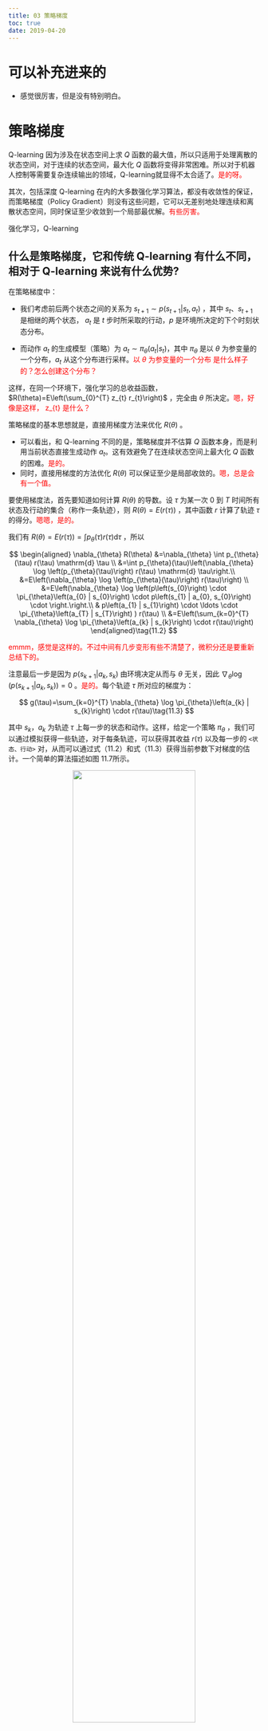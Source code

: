 ```yaml
---
title: 03 策略梯度
toc: true
date: 2019-04-20
---
```

# 可以补充进来的

- 感觉很厉害，但是没有特别明白。

# 策略梯度

Q-learning 因为涉及在状态空间上求 $Q$ 函数的最大值，所以只适用于处理离散的状态空间，对于连续的状态空间，最大化 $Q$ 函数将变得非常困难。所以对于机器人控制等需要复杂连续输出的领域，Q-learning就显得不太合适了。<span style="color:red;">是的呀。</span>

其次，包括深度 Q-learning 在内的大多数强化学习算法，都没有收敛性的保证，而策略梯度（Policy Gradient）则没有这些问题，它可以无差别地处理连续和离散状态空间，同时保证至少收敛到一个局部最优解。<span style="color:red;">有些厉害。</span>



强化学习，Q-learning

## 什么是策略梯度，它和传统 Q-learning 有什么不同，相对于 Q-learning 来说有什么优势?

在策略梯度中：

- 我们考虑前后两个状态之间的关系为 $s_{t+1} \sim p\left(s_{t+1} | s_{t}, a_{t}\right)$ ，其中 $s_{t}$、$s_{t+1}$ 是相继的两个状态， $a_t$ 是 $t$ 步时所采取的行动，$p$ 是环境所决定的下个时刻状态分布。

- 而动作 $a_t$ 的生成模型（策略）为 $a_{t} \sim \pi_{\theta}\left(a_{t} | s_{t}\right)$，其中 $\pi_{\theta}$ 是以 $\theta$ 为参变量的一个分布，$a_{t}$ 从这个分布进行采样。<span style="color:red;">以 $\theta$ 为参变量的一个分布 是什么样子的？怎么创建这个分布？</span>

这样，在同一个环境下，强化学习的总收益函数，$R(\theta)=E\left(\sum_{0}^{T} z_{t} r_{t}\right)$ ，完全由 $θ$ 所决定。<span style="color:red;">嗯，好像是这样， z_{t} 是什么？</span>

策略梯度的基本思想就是，直接用梯度方法来优化 $R(\theta)$ 。

- 可以看出，和 Q-learning 不同的是，策略梯度并不估算 $Q$ 函数本身，而是利用当前状态直接生成动作 $a_t$。这有效避免了在连续状态空间上最大化 $Q$ 函数的困难。<span style="color:red;">是的。</span>
- 同时，直接用梯度的方法优化 $R(\theta)$ 可以保证至少是局部收敛的。<span style="color:red;">嗯，总是会有一个值。</span>


要使用梯度法，首先要知道如何计算 $R(\theta)$ 的导数。设 $\tau$ 为某一次 $0$ 到 $T$ 时间所有状态及行动的集合（称作一条轨迹），则 $R(\theta)=E(r(\tau))$ ，其中函数 $r$ 计算了轨迹 $\tau$ 的得分。<span style="color:red;">嗯嗯，是的。</span>

我们有 $R(\theta)=E(r(\tau))=\int p_{\theta}(\tau) r(\tau) \mathrm{d} \tau$ ，所以




$$
\begin{aligned} \nabla_{\theta} R(\theta) &=\nabla_{\theta} \int p_{\theta}(\tau) r(\tau) \mathrm{d} \tau \\ &=\int p_{\theta}(\tau)\left(\nabla_{\theta} \log \left(p_{\theta}(\tau)\right) r(\tau) \mathrm{d} \tau\right.\\ &=E\left(\nabla_{\theta} \log \left(p_{\theta}(\tau)\right) r(\tau)\right) \\ &=E\left(\nabla_{\theta} \log \left(p\left(s_{0}\right) \cdot \pi_{\theta}\left(a_{0} | s_{0}\right) \cdot p\left(s_{1} | a_{0}, s_{0}\right) \cdot \right.\right.\\ & p\left(a_{1} | s_{1}\right) \cdot \ldots \cdot \pi_{\theta}\left(a_{T} | s_{T}\right) ) r(\tau) \\ &=E\left(\sum_{k=0}^{T} \nabla_{\theta} \log \pi_{\theta}\left(a_{k} | s_{k}\right) \cdot r(\tau)\right) \end{aligned}\tag{11.2}
$$

<span style="color:red;">emmm，感觉是这样的。不过中间有几步变形有些不清楚了，微积分还是要重新总结下的。</span>


注意最后一步是因为 $p\left(s_{k+1} | a_{k}, s_{k}\right)$ 由环境决定从而与 $θ$ 无关，因此 $\nabla_{\theta} \log \left(p\left(s_{k+1} | a_{k}, s_{k}\right)\right)=0$ 。<span style="color:red;">是的。</span>每个轨迹 $\tau$ 所对应的梯度为：


$$
g(\tau)=\sum_{k=0}^{T} \nabla_{\theta} \log \pi_{\theta}\left(a_{k} | s_{k}\right) \cdot r(\tau)\tag{11.3}
$$


其中 $s_k$，$a_k$ 为轨迹 $\tau$ 上每一步的状态和动作。这样，给定一个策略 $\pi_{\theta}$ ，我们可以通过模拟获得一些轨迹，对于每条轨迹，可以获得其收益 $r(\tau)$ 以及每一步的 `<状态、行动>` 对，从而可以通过式（11.2）和式（11.3）获得当前参数下对梯度的估计。一个简单的算法描述如图 11.7所示。

<p align="center">
    <img width="70%" height="70%" src="http://images.iterate.site/blog/image/20190420/w8iNYABqig9p.png?imageslim">
</p>

<span style="color:red;">是的，上面的步骤还是很清晰的。最后 5 的 $\nabla_{\theta} R(\theta)$ 把 4 的代入进去就行。</span>


OK，然后，我们注意到，$\nabla_{\theta} R(\theta)$ 实际上是一个随机变量 $g(\tau)$ 的期望。我们对 $g(\tau)$ 进行若干次独立采样，可以获得对其期望的一个估计。<span style="color:red;">是的。</span>

如果能在不改变期望的前提下减少 $g(\tau)$ 的方差，则能有效提高对其期望估计的效率。我们注意到 $\int p_{\theta}(\tau) \cdot \mathrm{d} \tau \equiv 1$ ，所以有 $E\left(\sum_{k=0}^{T} \nabla_{\theta} \log \pi_{\theta}\left(a_{k} | s_{k}\right)\right)=\int \nabla p_{\theta}(\tau) \cdot \mathrm{d} \tau=\nabla \int p_{\theta}(\tau)=0$ 。<span style="color:red;">这个地方没有很明白。</span>

对于任一个常量 $b$，我们定义一个强化梯度 $g_{b}^{\prime}(\tau)=\left(\sum_{k=0}^{T} \nabla_{\theta} \log \pi_{\theta}\left(a_{k} | s_{k}\right)\right)(r(\tau)-b)$ ，易知 $E(g(\tau))=E\left(\mathrm{g}_{b}^{\prime}(\tau)\right)$，选取合适的 $b$ ，可以获得一个方差更小的 $g_{b}^{\prime}(\tau)$ ，而维持期望不变。经过计算可以得到最优的 $b$ 为：<span style="color:red;">这一段没有明白。</span>

$$
b_{\text { optimal }}=\frac{E\left(\left(\sum_{k=0}^{T} \nabla_{\theta} \log \pi_{\theta}\left(a_{k} | s_{k}\right)\right)^{2} r(\tau)\right)}{E\left(\left(\sum_{k=0}^{T} \nabla_{\theta} \log \pi_{\theta}\left(a_{k} | s_{k}\right)\right)^{2}\right)}\tag{11.4}
$$

于是，得到一个改良的算法，如图 11.8所示：

<span style="color:red;">下面的没有怎么看了，没有明白。要重新消化下。</span>

<p align="center">
    <img width="70%" height="70%" src="http://images.iterate.site/blog/image/20190420/bEzi6f9BVJc7.png?imageslim">
</p>

在上述策略梯度算法中，通过估算一个新的强化梯度可以有效缩减原来梯度的方差，从而提高梯度估算的效率，那么如何推出最优的 $b$ 值呢？

我们回到策略梯度算法，$g_{b}^{\prime}(\tau)=\left(\sum_{k=0}^{T} \nabla_{\theta} \log \pi_{\theta}\left(a_{k} | s_{k}\right)\right)(r(\tau)-b)$ 。定义随机变量 $A=\sum_{k=0}^{T} \nabla_{\theta} \log \pi_{\theta}\left(a_{k} | s_{k}\right)$ ，$B=r(\tau)$ ，可以得到 $E(A)=0$。

这样问题变成，在 $E(A)=0$ 的前提下，寻找最优的常量 $b$，使得 $\operatorname{var}(A(B-b))$ 最小：

$$
\begin{aligned} \operatorname{argmin}(\operatorname{var}(A(B-b))) &=\operatorname{argmin}\left(E\left((A(B-b)-E(A B))^{2}\right)\right) \\ &=\operatorname{argmin}\left(E\left((A B-E(A B)-b \cdot A)^{2}\right)\right) \\ &=\operatorname{argmin}\left(b^{2} E\left(A^{2}\right)-2 b E\left(A^{2} B\right)+E\left((A B-E(A B))^{2}\right)\right) \\ &=\operatorname{argmin}\left(b^{2} E\left(A^{2}\right)-2 b E\left(A^{2} B\right)\right) \\ &=\frac{E\left(A^{2} B\right)}{E\left(A^{2}\right)} \\&=\frac{E\left(\left(\sum_{k=0}^{T} \nabla_{\theta} \log \pi_{\theta}\left(a_{k} | s_{k}\right)\right)^{2} r(\tau)\right)}{E\left(\left(\sum_{k=0}^{T} \nabla_{\theta} \log \pi_{\theta}\left(a_{k} | s_{k}\right)\right)^{2}\right)}\end{aligned}\tag{11.5}
$$

即式（11.4）中的结果。




# 相关

- 《百面机器学习》
